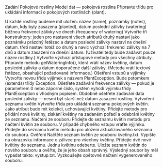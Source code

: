 Zadání Pokojové rostliny
Model dat — pokojová rostlina
Připravte třídu pro ukládání informací o pokojových rostlinách (plant).

U každé rostliny budeme mít uložen:
název (name),
poznámky (notes),
datum, kdy byly zasazena (planted),
datum poslední zálivky (watering)
běžnou frekvenci zálivky ve dnech (frequency of watering)
Vytvořte tři konstruktory:
jeden pro nastavení všech atributů
druhý nastaví jako poznámku prázdný řetězec a datum poslední zálivky nastaví na dnešní datum.
třetí nastaví totéž co druhý a navíc výchozí frekvenci zálivky na 7 dnů a datum zasazení na dnešní datum. (Uživatel tedy bude zadávat pouze název rostliny.)
Vytvořte výchozí přístupové metody pro všechny atributy.
Připravte metodu getWateringInfo(), která vrátí název květiny, datum poslední zálivky a datum doporučené další zálivky. (Metoda vrátí textový řetězec, obsahující požadované informace.)
Ošetření vstupů a výjimky
Vytvořte novou třídu výjimek s názvem PlantException. Bude potomkem (extends) třídy Exception.
Ošetřete zadávání frekvence zálivky — pokud je parametrem 0 nebo záporné číslo, systém vyhodí výjimku třídy PlantException s vhodným popisem.
Obdobně ošetřete zadávání data poslední zálivky — nesmí být starší než datum zasazení rostliny.
Vytvoření seznamu květin
Vytvořte třídu pro ukládání seznamu pokojových květin. Jako atribut bude mít kolekci, uchovávající květiny.
Přidejte metody pro přidání nové květiny, získání květiny na zadaném pořadí a odebrání květiny ze seznamu.
Načtení ze souboru
Přidejte do seznamu květin metodu pro načtení květin ze souboru.
V případě chybného vstupu vraťte výjimku.
Přidejte do seznamu květin metodu pro uložení aktualizovaného seznamu do souboru.
Ověření
Načtěte seznam květin ze souboru kvetiny.txt.
Vypište na obrazovku informace o zálivce pro všechny květiny.
Přidejte dvě nové květiny do seznamu. Jednu květinu odeberte.
Uložte seznam květin do nového souboru a ověřte, že je jeho obsah správný. Výsledný soubor by měl vypadat takto: vystup.txt.
Vyzkoušejte opětovné načtení vygenerovaného souboru.

